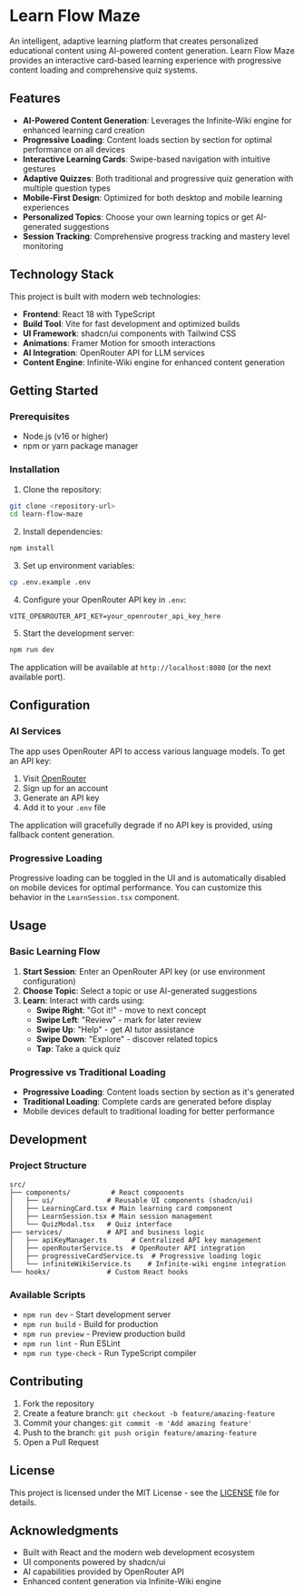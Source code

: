 # Learn Flow Maze

An intelligent, adaptive learning platform that creates personalized educational content using AI-powered content generation. Learn Flow Maze provides an interactive card-based learning experience with progressive content loading and comprehensive quiz systems.

## Features

- **AI-Powered Content Generation**: Leverages the Infinite-Wiki engine for enhanced learning card creation
- **Progressive Loading**: Content loads section by section for optimal performance on all devices
- **Interactive Learning Cards**: Swipe-based navigation with intuitive gestures
- **Adaptive Quizzes**: Both traditional and progressive quiz generation with multiple question types
- **Mobile-First Design**: Optimized for both desktop and mobile learning experiences
- **Personalized Topics**: Choose your own learning topics or get AI-generated suggestions
- **Session Tracking**: Comprehensive progress tracking and mastery level monitoring

## Technology Stack

This project is built with modern web technologies:

- **Frontend**: React 18 with TypeScript
- **Build Tool**: Vite for fast development and optimized builds
- **UI Framework**: shadcn/ui components with Tailwind CSS
- **Animations**: Framer Motion for smooth interactions
- **AI Integration**: OpenRouter API for LLM services
- **Content Engine**: Infinite-Wiki engine for enhanced content generation

## Getting Started

### Prerequisites

- Node.js (v16 or higher)
- npm or yarn package manager

### Installation

1. Clone the repository:
```bash
git clone <repository-url>
cd learn-flow-maze
```

2. Install dependencies:
```bash
npm install
```

3. Set up environment variables:
```bash
cp .env.example .env
```

4. Configure your OpenRouter API key in `.env`:
```env
VITE_OPENROUTER_API_KEY=your_openrouter_api_key_here
```

5. Start the development server:
```bash
npm run dev
```

The application will be available at `http://localhost:8080` (or the next available port).

## Configuration

### AI Services

The app uses OpenRouter API to access various language models. To get an API key:

1. Visit [OpenRouter](https://openrouter.ai)
2. Sign up for an account
3. Generate an API key
4. Add it to your `.env` file

The application will gracefully degrade if no API key is provided, using fallback content generation.

### Progressive Loading

Progressive loading can be toggled in the UI and is automatically disabled on mobile devices for optimal performance. You can customize this behavior in the `LearnSession.tsx` component.

## Usage

### Basic Learning Flow

1. **Start Session**: Enter an OpenRouter API key (or use environment configuration)
2. **Choose Topic**: Select a topic or use AI-generated suggestions
3. **Learn**: Interact with cards using:
   - **Swipe Right**: "Got it!" - move to next concept
   - **Swipe Left**: "Review" - mark for later review
   - **Swipe Up**: "Help" - get AI tutor assistance
   - **Swipe Down**: "Explore" - discover related topics
   - **Tap**: Take a quick quiz

### Progressive vs Traditional Loading

- **Progressive Loading**: Content loads section by section as it's generated
- **Traditional Loading**: Complete cards are generated before display
- Mobile devices default to traditional loading for better performance

## Development

### Project Structure

```
src/
├── components/          # React components
│   ├── ui/             # Reusable UI components (shadcn/ui)
│   ├── LearningCard.tsx # Main learning card component
│   ├── LearnSession.tsx # Main session management
│   └── QuizModal.tsx   # Quiz interface
├── services/           # API and business logic
│   ├── apiKeyManager.ts      # Centralized API key management
│   ├── openRouterService.ts  # OpenRouter API integration
│   ├── progressiveCardService.ts  # Progressive loading logic
│   └── infiniteWikiService.ts    # Infinite-wiki engine integration
└── hooks/              # Custom React hooks
```

### Available Scripts

- `npm run dev` - Start development server
- `npm run build` - Build for production
- `npm run preview` - Preview production build
- `npm run lint` - Run ESLint
- `npm run type-check` - Run TypeScript compiler

## Contributing

1. Fork the repository
2. Create a feature branch: `git checkout -b feature/amazing-feature`
3. Commit your changes: `git commit -m 'Add amazing feature'`
4. Push to the branch: `git push origin feature/amazing-feature`
5. Open a Pull Request

## License

This project is licensed under the MIT License - see the [LICENSE](LICENSE) file for details.

## Acknowledgments

- Built with React and the modern web development ecosystem
- UI components powered by shadcn/ui
- AI capabilities provided by OpenRouter API
- Enhanced content generation via Infinite-Wiki engine